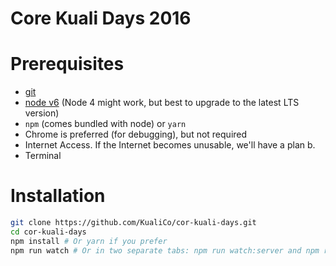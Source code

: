 # Core Kuali Days 2016

# Prerequisites

- [git](https://git-scm.com/)
- [node v6](https://nodejs.org/en/) (Node 4 might work, but best to upgrade to
  the latest LTS version)
- `npm` (comes bundled with node) or `yarn`
- Chrome is preferred (for debugging), but not required
- Internet Access. If the Internet becomes unusable, we'll have a plan b.
- Terminal

# Installation

```sh
git clone https://github.com/KualiCo/cor-kuali-days.git
cd cor-kuali-days
npm install # Or yarn if you prefer
npm run watch # Or in two separate tabs: npm run watch:server and npm run watch:client
```
